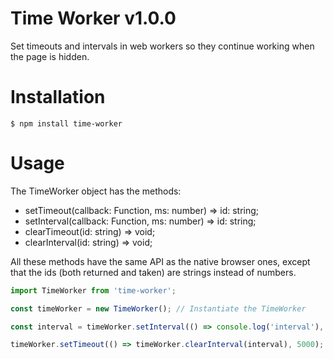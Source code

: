 # Time Worker v1.0.0

Set timeouts and intervals in web workers so they continue working when the page is hidden.

# Installation

```
$ npm install time-worker
```

# Usage

The TimeWorker object has the methods:

- setTimeout(callback: Function, ms: number) => id: string;
- setInterval(callback: Function, ms: number) => id: string;
- clearTimeout(id: string) => void;
- clearInterval(id: string) => void;

All these methods have the same API as the native browser ones, except that the
ids (both returned and taken) are strings instead of numbers.

```javascript
import TimeWorker from 'time-worker';

const timeWorker = new TimeWorker(); // Instantiate the TimeWorker

const interval = timeWorker.setInterval(() => console.log('interval'), 1000); // Set an interval

timeWorker.setTimeout(() => timeWorker.clearInterval(interval), 5000); // Set a timeout to clear the interval
```
